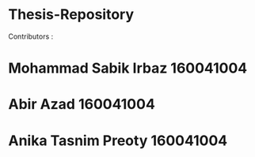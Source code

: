 # Thesis-Repository
Contributors : 
# Mohammad Sabik Irbaz 160041004
# Abir Azad 160041004
# Anika Tasnim Preoty 160041004

